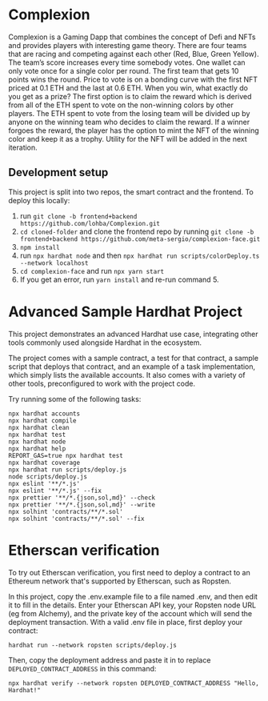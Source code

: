 # Complexion


Complexion is a Gaming Dapp that combines the concept of Defi and NFTs and provides players with interesting game theory. There are four teams that are racing and competing against each other (Red, Blue, Green Yellow). The team’s score increases every time somebody votes. One wallet can only vote once for a single color per round. The first team that gets 10 points wins the round. Price to vote is on a bonding curve with the first NFT priced at 0.1 ETH and the last at 0.6 ETH. When you win, what exactly do you get as a prize? The first option is to claim the reward which is derived from all of the ETH spent to vote on the non-winning colors by other players. The ETH spent to vote from the losing team will be divided up by anyone on the winning team who decides to claim the reward. If a winner forgoes the reward, the player has the option to mint the NFT of the winning color and keep it as a trophy. Utility for the NFT will be added in the next iteration. 

## Development setup

This project is split into two repos, the smart contract and the frontend. To deploy this locally: 

1. run `git clone -b frontend+backend https://github.com/lohba/Complexion.git` 
2. `cd cloned-folder` and clone the frontend repo by running `git clone -b frontend+backend https://github.com/meta-sergio/complexion-face.git`
3. `npm install`
4. run `npx hardhat node` and then `npx hardhat run scripts/colorDeploy.ts --network localhost`
5. `cd complexion-face` and run `npx yarn start` 
6. If you get an error, run `yarn install` and re-run command 5.

# Advanced Sample Hardhat Project


This project demonstrates an advanced Hardhat use case, integrating other tools commonly used alongside Hardhat in the ecosystem.

The project comes with a sample contract, a test for that contract, a sample script that deploys that contract, and an example of a task implementation, which simply lists the available accounts. It also comes with a variety of other tools, preconfigured to work with the project code.

Try running some of the following tasks:

```shell
npx hardhat accounts
npx hardhat compile
npx hardhat clean
npx hardhat test
npx hardhat node
npx hardhat help
REPORT_GAS=true npx hardhat test
npx hardhat coverage
npx hardhat run scripts/deploy.js
node scripts/deploy.js
npx eslint '**/*.js'
npx eslint '**/*.js' --fix
npx prettier '**/*.{json,sol,md}' --check
npx prettier '**/*.{json,sol,md}' --write
npx solhint 'contracts/**/*.sol'
npx solhint 'contracts/**/*.sol' --fix
```

# Etherscan verification

To try out Etherscan verification, you first need to deploy a contract to an Ethereum network that's supported by Etherscan, such as Ropsten.

In this project, copy the .env.example file to a file named .env, and then edit it to fill in the details. Enter your Etherscan API key, your Ropsten node URL (eg from Alchemy), and the private key of the account which will send the deployment transaction. With a valid .env file in place, first deploy your contract:

```shell
hardhat run --network ropsten scripts/deploy.js
```

Then, copy the deployment address and paste it in to replace `DEPLOYED_CONTRACT_ADDRESS` in this command:

```shell
npx hardhat verify --network ropsten DEPLOYED_CONTRACT_ADDRESS "Hello, Hardhat!"
```

